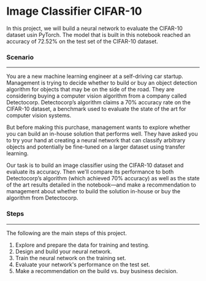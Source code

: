 Image Classifier CIFAR-10
=========================

In this project, we will build a neural network to evaluate the CIFAR-10 dataset usin PyTorch.
The model that is built in this notebook reached an accuracy of 72.52% on the test set of the CIFAR-10 dataset.

### Scenario
------------
You are a new machine learning engineer at a self-driving car startup. Management is trying to decide whether to build or buy an object detection algorithm for objects that may be on the side of the road. They are considering buying a computer vision algorithm from a company called Detectocorp. Detectocorp’s algorithm claims a 70% accuracy rate on the CIFAR-10 dataset, a benchmark used to evaluate the state of the art for computer vision systems.

But before making this purchase, management wants to explore whether you can build an in-house solution that performs well. They have asked you to try your hand at creating a neural network that can classify arbitrary objects and potentially be fine-tuned on a larger dataset using transfer learning.

Our task is to build an image classifier using the CIFAR-10 dataset and evaluate its accuracy. Then we'll compare its performance to both Detectocorp’s algorithm (which achieved 70% accuracy) as well as the state of the art results detailed in the notebook—and make a recommendation to management about whether to build the solution in-house or buy the algorithm from Detectocorp.

### Steps
--------
The following are the main steps of this project.

1. Explore and prepare the data for training and testing.
2. Design and build your neural network.
3. Train the neural network on the training set.
4. Evaluate your network's performance on the test set.
5. Make a recommendation on the build vs. buy business decision.
